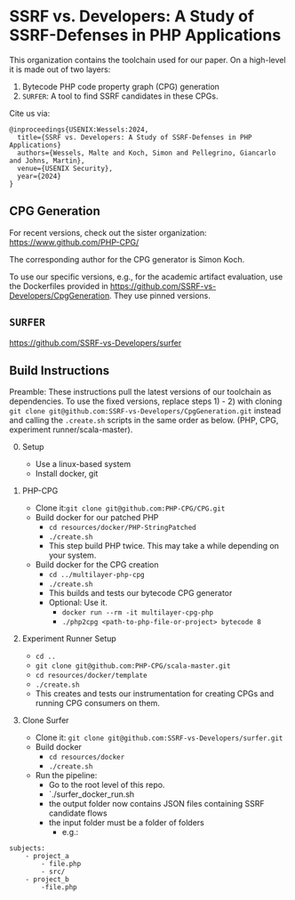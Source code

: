 # SSRF vs. Developers: A Study of SSRF-Defenses in PHP Applications

This organization contains the toolchain used for our paper.
On a high-level it is made out of two layers:
1. Bytecode PHP code property graph (CPG) generation
2. `SURFER`: A tool to find SSRF candidates in these CPGs.

Cite us via: 
```
@inproceedings{USENIX:Wessels:2024,
  title={SSRF vs. Developers: A Study of SSRF-Defenses in PHP Applications}
  authors={Wessels, Malte and Koch, Simon and Pellegrino, Giancarlo and Johns, Martin},
  venue={USENIX Security},
  year={2024}
}
```
## CPG Generation
For recent versions, check out the sister organization: https://www.github.com/PHP-CPG/

The corresponding author for the CPG generator is Simon Koch. 

To use our specific versions, e.g., for the academic artifact evaluation, use the Dockerfiles provided in https://github.com/SSRF-vs-Developers/CpgGeneration.
They use pinned versions.

## `SURFER`
https://github.com/SSRF-vs-Developers/surfer

## Build Instructions
Preamble: These instructions pull the latest versions of our toolchain as dependencies.
To use the fixed versions, replace steps 1) - 2) with cloning `git clone git@github.com:SSRF-vs-Developers/CpgGeneration.git` instead and calling the `.create.sh` scripts in the same order as below. (PHP, CPG, experiment runner/scala-master).


0. Setup
    - Use a linux-based system
    - Install docker, git

1. PHP-CPG
    - Clone it:`git clone git@github.com:PHP-CPG/CPG.git`
    - Build docker for our patched PHP
        - `cd resources/docker/PHP-StringPatched`
        - `./create.sh`
        - This step build PHP twice. This may take a while depending on your system.
    - Build docker for the CPG creation
        - `cd ../multilayer-php-cpg`
        - `./create.sh`
        - This builds and tests our bytecode CPG generator
        - Optional: Use it.
            - `docker run --rm -it multilayer-cpg-php`
            - `./php2cpg <path-to-php-file-or-project> bytecode 8`
2. Experiment Runner Setup
    - `cd ..`
    - `git clone git@github.com:PHP-CPG/scala-master.git`
    - `cd resources/docker/template`
    - `./create.sh`
    - This creates and tests our instrumentation for creating CPGs and running CPG consumers on them.

3. Clone Surfer
    - Clone it: `git clone git@github.com:SSRF-vs-Developers/surfer.git`
    - Build docker
        - `cd resources/docker`
        - `./create.sh`
    - Run the pipeline:
        - Go to the root level of this repo.
        - `./surfer_docker_run.sh <absolute-path-to-folder-of-projects> <folder-for-cpgs> <folder-for-output>
        - the output folder now contains JSON files containing SSRF candidate flows
        - the input folder must be a folder of folders
            - e.g.:
```
subjects:
    - project_a
        - file.php
        - src/
    - project_b
        -file.php
```

      
